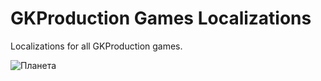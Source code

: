 # GKProduction Games Localizations
Localizations for all GKProduction games.

![Планета](https://github.com/GKProduction/GKProduction-Games-Localizations/assets/75405357/e9101ad0-9eee-4e67-8456-2e4c4121638d)
